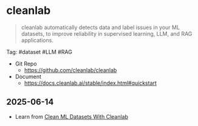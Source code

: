 # cleanlab

> cleanlab automatically detects data and label issues in your ML datasets, to improve reliability in supervised learning, LLM, and RAG applications.

Tag: #dataset #LLM #RAG

- Git Repo
  - https://github.com/cleanlab/cleanlab
- Document
  - https://docs.cleanlab.ai/stable/index.html#quickstart

## 2025-06-14

- Learn from [Clean ML Datasets With Cleanlab](https://blog.dailydoseofds.com/p/clean-ml-datasets-with-cleanlab-1e8)